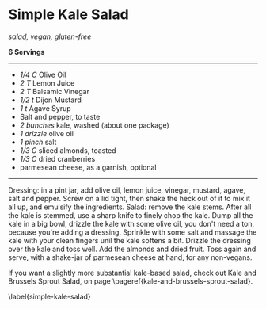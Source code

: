 # Simple Kale Salad

*salad, vegan, gluten-free*

**6 Servings**

---

- *1/4 C* Olive Oil
- *2 T* Lemon Juice
- *2 T* Balsamic Vinegar
- *1/2 t* Dijon Mustard
- *1 t* Agave Syrup
- Salt and pepper, to taste
- *2 bunches* kale, washed (about one package)
- *1 drizzle* olive oil
- *1 pinch* salt
- *1/3 C* sliced almonds, toasted
- *1/3 C* dried cranberries
- parmesean cheese, as a garnish, optional

---

Dressing: in a pint jar, add olive oil, lemon juice, vinegar, mustard, agave,
salt and pepper. Screw on a lid tight, then shake the heck out of it to mix it
all up, and emulsify the ingredients. Salad: remove the kale stems. After all
the kale is stemmed, use a sharp knife to finely chop the kale. Dump all the
kale in a big bowl, drizzle the kale with some olive oil, you don't need a ton,
because you're adding a dressing. Sprinkle with some salt and massage the kale
with your clean fingers unil the kale softens a bit. Drizzle the dressing over
the kale and toss well. Add the almonds and dried fruit. Toss again and serve,
with a shake-jar of parmesean cheese at hand, for any non-vegans.

If you want a slightly more substantial kale-based salad, check out Kale and
Brussels Sprout Salad, on page \pageref{kale-and-brussels-sprout-salad}.

\label{simple-kale-salad}
